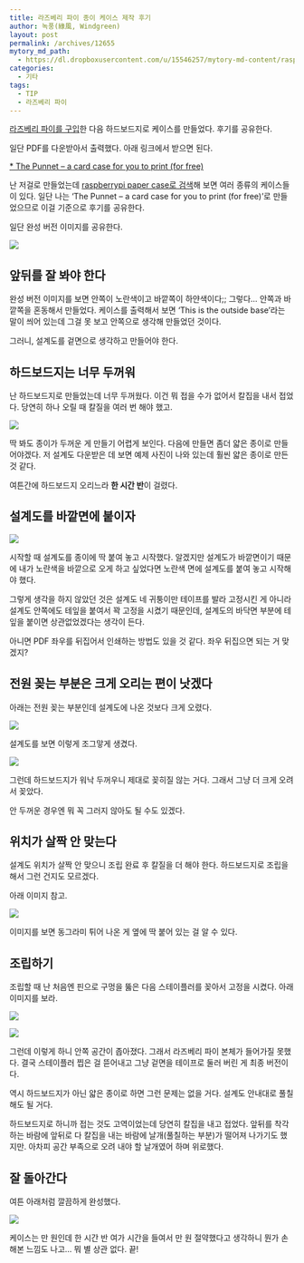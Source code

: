 ```yaml
---
title: 라즈베리 파이 종이 케이스 제작 후기
author: 녹풍(綠風, Windgreen)
layout: post
permalink: /archives/12655
mytory_md_path:
  - https://dl.dropboxusercontent.com/u/15546257/mytory-md-content/raspberry-pi-case.md
categories:
  - 기타
tags:
  - TIP
  - 라즈베리 파이
---
```

[라즈베리 파이를 구입][1]한 다음 하드보드지로 케이스를 만들었다. 후기를 공유한다.

일단 PDF를 다운받아서 출력했다. 아래 링크에서 받으면 된다.

[&#42; The Punnet &#8211; a card case for you to print (for free)][2]

난 저걸로 만들었는데 [raspberrypi paper case로 검색][3]해 보면 여러 종류의 케이스들이 있다. 일단 나는 &#8216;The Punnet &#8211; a card case for you to print (for free)&#8217;로 만들었으므로 이걸 기준으로 후기를 공유한다.

일단 완성 버전 이미지를 공유한다.

![][4]

## 앞뒤를 잘 봐야 한다

완성 버전 이미지를 보면 안쪽이 노란색이고 바깥쪽이 하얀색이다;; 그렇다&#8230; 안쪽과 바깥쪽을 혼동해서 만들었다. 케이스를 출력해서 보면 &#8216;This is the outside base&#8217;라는 말이 씌어 있는데 그걸 못 보고 안쪽으로 생각해 만들었던 것이다.

그러니, 설계도를 겉면으로 생각하고 만들어야 한다.

## 하드보드지는 너무 두꺼워

난 하드보드지로 만들었는데 너무 두꺼웠다. 이건 뭐 접을 수가 없어서 칼집을 내서 접었다. 당연히 하나 오릴 때 칼질을 여러 번 해야 했고.

![][5]

딱 봐도 종이가 두꺼운 게 만들기 어렵게 보인다. 다음에 만들면 좀더 얇은 종이로 만들어야겠다. 저 설계도 다운받은 데 보면 예제 사진이 나와 있는데 훨씬 얇은 종이로 만든 것 같다.

여튼간에 하드보드지 오리느라 **한 시간 반**이 걸렸다.

## 설계도를 바깥면에 붙이자

![][6]

시작할 때 설계도를 종이에 딱 붙여 놓고 시작했다. 알겠지만 설계도가 바깥면이기 때문에 내가 노란색을 바깥으로 오게 하고 싶었다면 노란색 면에 설계도를 붙여 놓고 시작해야 했다.

그렇게 생각을 하지 않았던 것은 설계도 네 귀퉁이만 테이프를 발라 고정시킨 게 아니라 설계도 안쪽에도 테잎을 붙여서 꽉 고정을 시켰기 때문인데, 설계도의 바닥면 부분에 테잎을 붙이면 상관없었겠다는 생각이 든다.

아니면 PDF 좌우를 뒤집어서 인쇄하는 방법도 있을 것 같다. 좌우 뒤집으면 되는 거 맞겠지?

## 전원 꽂는 부분은 크게 오리는 편이 낫겠다

아래는 전원 꽂는 부분인데 설계도에 나온 것보다 크게 오렸다.

![][7]

설계도를 보면 이렇게 조그맣게 생겼다.

![][8]

그런데 하드보드지가 워낙 두꺼우니 제대로 꽂히질 않는 거다. 그래서 그냥 더 크게 오려서 꽂았다.

안 두꺼운 경우엔 뭐 꼭 그러지 않아도 될 수도 있겠다.

## 위치가 살짝 안 맞는다

설계도 위치가 살짝 안 맞으니 조립 완료 후 칼질을 더 해야 한다. 하드보드지로 조립을 해서 그런 건지도 모르겠다.

아래 이미지 참고.

![][9]

이미지를 보면 동그라미 튀어 나온 게 옆에 딱 붙어 있는 걸 알 수 있다.

## 조립하기

조립할 때 난 처음엔 핀으로 구멍을 뚫은 다음 스테이플러를 꽂아서 고정을 시켰다. 아래 이미지를 보라.

![][10]

![][11]

그런데 이렇게 하니 안쪽 공간이 좁아졌다. 그래서 라즈베리 파이 본체가 들어가질 못했다. 결국 스테이플러 찝은 걸 뜯어내고 그냥 겉면을 테이프로 둘러 버린 게 최종 버전이다.

역시 하드보드지가 아닌 얇은 종이로 하면 그런 문제는 없을 거다. 설계도 안내대로 풀칠해도 될 거다.

하드보드지로 하니까 접는 것도 고역이었는데 당연히 칼집을 내고 접었다. 앞뒤를 착각하는 바람에 앞뒤로 다 칼집을 내는 바람에 날개(풀칠하는 부분)가 떨어져 나가기도 했지만. 아차피 공간 부족으로 오려 내야 할 날개였어 하며 위로했다.

## 잘 돌아간다

여튼 아래처럼 깔끔하게 완성했다.

![][12]

케이스는 만 원인데 한 시간 반 여가 시간을 들여서 만 원 절약했다고 생각하니 뭔가 손해본 느낌도 나고&#8230; 뭐 별 상관 없다. 끝!

 [1]: http://mytory.net/archives/12529
 [2]: http://www.raspberrypi.org/archives/1310
 [3]: https://www.google.co.kr/search?q=raspberrypi+paper+case
 [4]: https://dl.dropboxusercontent.com/u/15546257/blog/mytory/raspberry-pi-case/rasp-6.jpg
 [5]: https://dl.dropboxusercontent.com/u/15546257/blog/mytory/raspberry-pi-case/rasp-5.jpg
 [6]: https://dl.dropboxusercontent.com/u/15546257/blog/mytory/raspberry-pi-case/rasp-1.jpg
 [7]: https://dl.dropboxusercontent.com/u/15546257/blog/mytory/raspberry-pi-case/rasp-9.jpg
 [8]: https://dl.dropboxusercontent.com/u/15546257/blog/mytory/raspberry-pi-case/usb-power.png
 [9]: https://dl.dropboxusercontent.com/u/15546257/blog/mytory/raspberry-pi-case/rasp-7.jpg
 [10]: https://dl.dropboxusercontent.com/u/15546257/blog/mytory/raspberry-pi-case/rasp-3.jpg
 [11]: https://dl.dropboxusercontent.com/u/15546257/blog/mytory/raspberry-pi-case/rasp-4.jpg
 [12]: https://dl.dropboxusercontent.com/u/15546257/blog/mytory/raspberry-pi-case/rasp-8.jpg